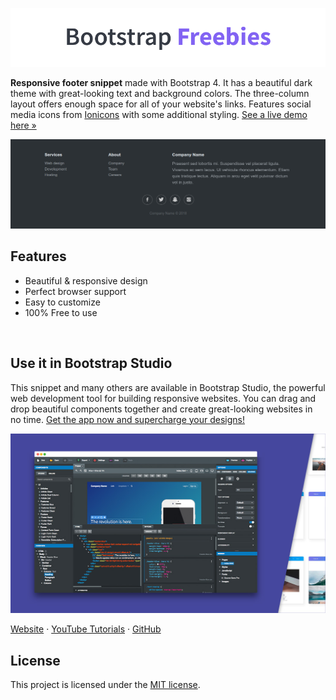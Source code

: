 

[![Bootstrap Freebies](/readme-images/github-bootstrap-freebies.png)](https://github.com/topics/bootstrap-freebies/) 

**Responsive footer snippet** made with Bootstrap 4. It has a beautiful dark theme with great-looking text and background colors. The three-column layout offers enough space for all of your website's links. Features social media icons from [Ionicons](https://ionicons.com/) with some additional styling. [See a live demo here &raquo;](https://epicbootstrap.com/snippets/footer-dark)

[![Dark Footer](/readme-images/screenshot.png)](https://epicbootstrap.com/snippets/footer-dark) 

## Features

* Beautiful & responsive design
* Perfect browser support
* Easy to customize
* 100% Free to use

<br>

## Use it in Bootstrap Studio

This snippet and many others are available in Bootstrap Studio, the powerful web development tool for building responsive websites. You can drag and drop beautiful components together and create great-looking websites in no time. [Get the app now and supercharge your designs!](https://bootstrapstudio.io)

[![Bootstrap Studio Banner](/readme-images/bootstrap-studio-banner.jpg)](https://bootstrapstudio.io/)

[Website](https://bootstrapstudio.io/) &middot; [YouTube Tutorials](https://www.youtube.com/BootstrapStudioApp) &middot; [GitHub](https://github.com/bootstrapstudio) 

## License

This project is licensed under the [MIT license](LICENSE).